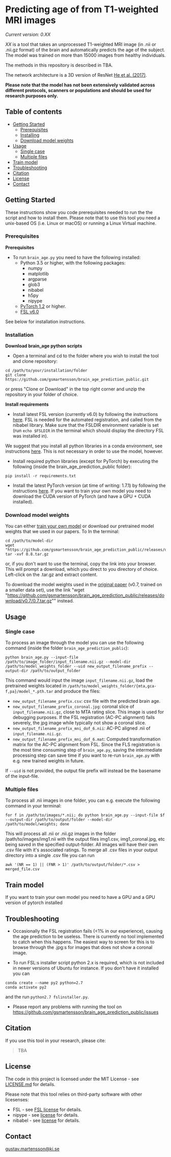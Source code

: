 # Predicting age of from T1-weighted MRI images
*Current version: 0.XX*

*XX* is a tool that takes an unprocessed T1-weighted MRI image (in .nii or .nii.gz format) of the brain and automatically predicts the age of the subject. The model was trained on more than 15000 images from healthy individuals.

The methods in this repository is described in TBA.

The network architecture is a 3D version of ResNet [He et al. (2017)](https://arxiv.org/abs/1512.03385).


**Please note that the model has not been extensively validated across different protocols, scanners or populations and should be used for research purposes only.** 
## Table of  contents

* [Getting Started](#getting-started)
   * [Prerequisites](#prerequisites)
   * [Installing](#installation)
   * [Download model weights](#download-model-weights)
* [Usage](#usage)
   * [Single case](#single-case)
   * [Multiple files](#multiple-files)
* [Train model](#train-model)
* [Troubleshooting](#troubleshooting)
* [Citation](#citation)
* [License](#license)
* [Contact](#contact)

## Getting Started

These instructions show you code prerequisites needed to run the the script and how to install them. Please note that to use this tool you need a unix-based OS (i.e. Linux or macOS) or running a Linux Virtual machine. 

### Prerequisites

**Prerequisites**
- To run `brain_age.py` you need to have the following installed:
  - Python 3.5 or higher, with the following packages:
    - numpy
    - matplotlib
    - argparse
    - glob3
    - nibabel
    - h5py
    - nipype
  - [PyTorch 1.2](pytorch.org) or higher.
  - [FSL v6.0](https://fsl.fmrib.ox.ac.uk/fsl/fslwiki/)

See below for installation instructions.

### Installation

**Download brain_age python scripts**
- Open a terminal and cd to the folder where you wish to install the tool and clone repository:
``` 
cd /path/to/your/installation/folder 
git clone https://github.com/gsmartensson/brain_age_prediction_public.git
``` 

or press "Clone or Download" in the top right corner and unzip the repository in your folder of choice.

**Install requirements**
- Install latest FSL version (currently v6.0) by following the instructions [here](https://fsl.fmrib.ox.ac.uk/fsl/fslwiki/FslInstallation). FSL is needed for the automated registration, and called from the nibabel library. Make sure that the FSLDIR environment variable is set (run `echo $FSLDIR` in the terminal which should display the directory FSL was installed in).

We suggest that you install all python libraries in a conda environment, see instructions [here](https://conda.io/projects/conda/en/latest/user-guide/install/index.html?#). This is not necessary in order to use the model, however.

- Install required python libraries (except for PyTorch) by executing the following (inside the brain_age_prediction_public folder):
``` 
pip install -r requirements.txt
```
- Install the latest PyTorch version (at time of writing: 1.7.1) by following the instructions [here](https://pytorch.org/). If you want to train your own model you need to download the CUDA version of PyTorch (and have a GPU + CUDA installed).

### Download model weights
You can either [train your own model](#train-model) or download our pretrained model weights that we used in our papers. To In the terminal:

```
cd /path/to/model-dir
wget "https://github.com/gsmartensson/brain_age_prediction_public/releases/download/v0.8/0.8.tar.gz"
tar -xvf 0.8.tar.gz 
```
or, if you don't want to use the terminal, copy the link into your browser. This will prompt a download, which you direct to you directory of choice. Left-click on the .tar.gz and extract content.

To download the model weights used in the [original paper](https://www.sciencedirect.com/science/article/pii/S2213158219302220) (v0.7, trained on a smaller data set), use the link "wget "https://github.com/gsmartensson/brain_age_prediction_public/releases/download/v0.7/0.7.tar.gz"" instead.


## Usage
### Single case
To process an image through the model you can use the following command (inside the folder `brain_age_prediction_public`):
```
python brain_age.py --input-file /path/to/image_folder/input_filename.nii.gz --model-dir /path/to/model_weights_folder --uid new_output_filename_prefix --output-dir /path/to/output_folder
```

This command would input the image `input_filename.nii.gz`, load the pretrained weights located in `/path/to/model_weights_folder/{mta,gca-f,pa}/model_*.pth.tar` and produce the files:

- `new_output_filename_prefix.csv`: csv file with the predicted brain age. 
- `new_output_filename_prefix_coronal.jpg`: coronal slice of `input_filename.nii.gz`, close to MTA rating slice. This image is used for debugging purposes. If the FSL registration (AC-PC alignment) fails severely, the jpg image while typically not show a coronal slice.
- `new_output_filename_prefix_mni_dof_6.nii`: AC-PC aligned .nii of `input_filename.nii.gz`.
- `new_output_filename_prefix_mni_dof_6.mat`: Computed transformation matrix for the AC-PC alignment from FSL. Since the FLS registration is the most time consuming step of `brain_age.py`, saving the intermediate processing step can save time if you want to re-run `brain_age.py` with e.g. new trained weights in future.

If `--uid` is not provided, the output file prefix will instead be the basename of the input-file.

### Multiple files
To process all .nii images in one folder, you can e.g. execute the following command in your terminal:
```
for f in /path/to/images/*.nii; do python brain_age.py --input-file $f --output-dir /path/to/output/folder --model-dir /path/to/model/weights; done
```
This will process all .nii or .nii.gz images in the folder /path/to/images/img1.nii with the output files img1.csv, img1_coronal.jpg, etc being saved in the specified output-folder. All images will have their own .csv file with it's associated ratings. To merge all .csv files in your output directory into a single .csv file you can run

```
awk '(NR == 1) || (FNR > 1)' /path/to/output/folder/*.csv > merged_file.csv

```
## Train model
If you want to train your own model you need to have a GPU and a GPU version of pytorch installed


## Troubleshooting

- Occasionally the FSL registration fails (<1% in our experience), causing the age prediction to be useless. There is currently no tool implemented to catch when this happens. The easiest way to screen for this is to browse through the .jpg:s for images that does not show a coronal image.

- To run FSL:s installer script python 2.x  is required, which is not included in newer versions of Ubuntu for instance. If you don't have it installed you can
```
conda create --name py2 python=2.7
conda activate py2
```
and the run `python2.7 fslinstaller.py`.

- Please report any problems with running the tool on https://github.com/gsmartensson/brain_age_prediction_public/issues

## Citation
If you use this tool in your research, please cite:
> TBA

## License

The code in this project is licensed under the MIT License - see [LICENSE.md](LICENSE.md) for details.

Please note that this tool relies on third-party software with other licesenses:
- FSL - see [FSL license](https://fsl.fmrib.ox.ac.uk/fsl/fslwiki/Licence) for details.
- nipype - see [license](https://github.com/nipy/nipype/blob/master/LICENSE) for details.
- nibabel - see [license](http://nipy.org/nibabel/legal.html) for details.

## Contact
gustav.martensson@ki.se
